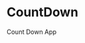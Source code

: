 # CountDown
 Count Down App
     
          
                                                        
                                                                     
                                                               
                                                   
                                                   
                              
                    
              
    
 
   
